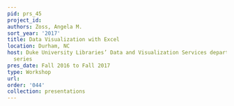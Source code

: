 ```yaml
---
pid: prs_45
project_id: 
authors: Zoss, Angela M.
sort_year: '2017'
title: Data Visualization with Excel
location: Durham, NC
host: Duke University Libraries’ Data and Visualization Services department workshop
  series
pres_date: Fall 2016 to Fall 2017
type: Workshop
url: 
order: '044'
collection: presentations
---
```

